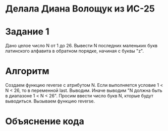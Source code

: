 # Делала Диана Волощук из ИС-25
# Задание 1
Дано целое число N от 1 до 26. Вывести N последних маленьких букв латинского алфавита в обратном порядке, начиная с буквы "z".
# Алгоритм
Cоздаем функцию reverse с атрибутом N. Если выполняется условие 1 < N < 26, то в переменной last. Выводим. Иначе выводим "N должна быть в диапазоне 1 < N < 26". Просим ввести число букв N, кторые будут выводиться. Вызываем функцию reverse.
# Объяснение кода
